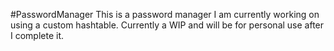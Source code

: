 #PasswordManager
This is a password manager I am currently working on using a custom hashtable. Currently a WIP and will be for personal use after I complete it.
